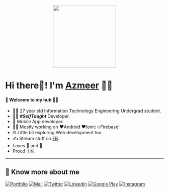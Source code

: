 <p align="center">
  <img src="https://github.com/PatilShreyas/PatilShreyas/blob/master/welcome.png?raw=true" height="200" />
</p>

# Hi there👋! I'm [Azmeer](http://azmra.com) 🙋‍♂️

<!-- ![Profile views](https://gpvc.arturio.dev/PatilShreyas) -->

#### 🎍 Welcome to my hub 👨‍💻

- 👨‍🎓 27 year old Information Technology Engineering Undergrad student.
- 👨‍💻 ***#SelfTaught*** Developer.
- 📱 Mobile App developer.
- 👨‍💻 Mostly working on ❤️Android ❤️Ionic 🔥Firebase!
- 🌐 Little bit exploring Web development too.
- ✍️ Stream stuff on [FB](https://facebook.com/m.azmra).
- Loves 🎵 and 🎹.
- Proud 🇮🇳.
<!-- 
<details>
  <summary><b>📊 Github Stats</b></summary>
  <p align="center"> <img src="https://github-readme-stats.vercel.app/api?username=patilshreyas&count_private=true&show_icons=true&include_all_commits=true" alt="Shreyas Patil | Stats" />
</details>
-->

---

## 🔗 Know more about me 

[![Portfolio](https://img.shields.io/badge/-Portfolio-black?style=for-the-badge&logo=google-chrome&logoColor=white)](http://azmra.com/)
[![Mail](https://img.shields.io/badge/-Say%20Hi!-black?style=for-the-badge&logo=gmail)](mailto:azmeerraaja@live.com)
[![Twitter](https://img.shields.io/badge/-raaja_ar-black?style=for-the-badge&logo=twitter)](https://twitter.com/raaja_ar)
[![Linkedin](https://img.shields.io/badge/-azmra-black?style=for-the-badge&logo=Linkedin)](https://www.linkedin.com/in/azmra/)
[![Google Play](https://img.shields.io/badge/-Azmra-black?style=for-the-badge&logo=google-play)](https://play.google.com/store/apps/dev?id=7012940963759650326)
[![Instagram](https://img.shields.io/badge/-azmra_op-black?style=for-the-badge&logo=instagram)](https://instagram.com/azmra_op/)
